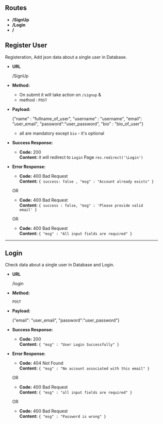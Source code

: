 **Routes**
----

  *  **/SignUp**
  *  **/Login**
  *  **/**

**Register User**
----
  Registeration, Add json data about a single user in Database. 

* **URL**

  /SignUp

* **Method:**
   * On submit it will take action on `/signup`
       & 
   * method :  `POST`
* **Payload:**
  
  {"name" : "fullname_of_user", "username" : "username", "email": "user_email", "password":"user_password", "bio" : "bio_of_user"}

    * all are mandatory except `bio` - it's optional

* **Success Response:**

  * **Code:** 200 <br />
    **Content:** it will redirect to `Login` Page `res.redirect('\Login')`

* **Error Response:**

  * **Code:** 400 Bad Request <br />
    **Content:** `{ success: false , "msg" : "Account already exists" }`

  OR

  * **Code:** 400 Bad Request <br />
    **Content:** `{ success : false, "msg" : 'Please provide valid email' }`

  OR

  * **Code:** 400 Bad Request <br />
    **Content:** `{ "msg" : "All input fields are required" }`

----

**Login**
----
  Check data about a single user in Database and Login.   

* **URL**

  /login

* **Method:**

  `POST`
* **Payload:**
  
  {"email": "user_email", "password":"user_password"}

* **Success Response:**

  * **Code:** 200 <br />
    **Content:** `{ "msg" : "User Login Successfully" }`

* **Error Response:**

  * **Code:** 404 Not Found <br />
    **Content:** `{ "msg" : "No account associated with this email" }`

  OR

  * **Code:** 400 Bad Request <br />
    **Content:** `{ "msg" : "all input fields are required" }`

  OR

  * **Code:** 400 Bad Request <br />
    **Content:** `{ "msg" : "Password is wrong" }`
